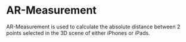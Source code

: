 # AR-Measurement
AR-Measurement is used to calculate the absolute distance between 2 points selected in the 3D scene of either iPhones or iPads. 
